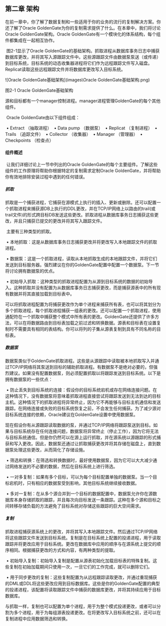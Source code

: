 ## 第二章 架构

​	在前一章中，你了解了数据复制和一些适用于你的业务的流行的复制解决方案。你还了解了Oracle GoldenGate为你的复制需求提供了什么。在本章中，我们将讨论Oracle GoldenGate架构。Oracle GoldenGate有一个模块化的体系结构，每个组件都集成在一起相互协作。

​	图2-1显示了Oracle GoldenGate的基础架构。抓取进程从数据库事务日志中捕获数据库更改，并将其写入源跟踪文件中。这些源跟踪文件由数据泵泵送（或传递）到目标系统，目标系统的动态收集器进程将它们作为远程跟踪文件写入磁盘。Replicat读取这些远程跟踪文件并将数据库更改写入目标系统。

![Oracle GoldenGate基础架构](images\Oracle GoldenGate基础架构.png)

图2-1 Oracle GoldenGate基础架构

​	源和目标都有一个manager控制进程。manager进程管理GoldenGate的每个其他组件。

​	Oracle GoldenGate由以下组件组成：

​	• Extract （抽取进程）
​	• Data pump （数据泵）
​	• Replicat （复制进程）
​	• Trails （追踪文件）
​	• Collector （收集器）
​	• Manager （管理器）
​	• Checkpoints  （检查点）

#### 组件概述

​	让我们详细讨论上一节中列出的Oracle GoldenGate的每个主要组件。了解这些组件的工作原理将帮助你根据特定的复制需求定制Oracle GoldenGate，并将帮助你有效地排除安装过程中遇到的任何错误。

##### 	抓取

​	抓取是一个捕获进程，它捕获在源模式上执行的插入、更新或删除。还可以配置一个抓取进程来捕获源DB上执行的DDL更改，并在TCP/IP网络上以路由的trail(或trail文件)的形式跨目标DB发送这些更改。抓取进程从数据库事务日志捕获这些更改，并且只捕获已提交的更改并将其写入跟踪文件。

​	主要有三种类型的抓取。

​	 • 本地抓取：这是从数据库事务日志捕获更改并将更改写入本地跟踪文件的抓取进程。

​	 • 数据泵：这是一个抓取进程，读取从本地抓取生成的本地跟踪文件，并将它们发送到目标服务器。强烈建议在你的GoldenGate配置中配置一个数据泵。下一节将讨论拥有数据泵的优点。

​	 • 初始导入抓取：这种类型的抓取进程配置为从源到目标系统的数据的初始导入。这种抓取并没有配置为从数据库事务日志捕获更改，而是捕获源表中的所有现有数据并将其直接加载到目标表中。

​	可以将抓取进程配置为将捕获更改作为单个进程来捕获所有表，也可以将其划分为多个抓取进程，每个抓取进程捕获一组表的更改。还可以配置一个抓取进程，使用通配符在一个抓取中捕获整个模式中所有表的更改。GoldenGate还提供了许多方法，可以在将数据路由到目标表加载之前过滤和转换数据。源表和目标表在设置复制时不需要具有相同的表结构。你可以将列的子集从源表复制到具有不同名称的目标表。

##### 	数据泵

​	数据泵类似于GoldenGate抓取进程。这些是从源跟踪中读取被本地抓取写入并通过TCP/IP网络将其泵送到目标的辅助抓取进程。有数据泵不是绝对必要的，但强烈建议。如果没有配置数据泵，则必须配置抓取以将跟踪发送到目标系统。以下是拥有数据泵的一些优点：

​	 • 防止丢失到目标系统的连接：假设你的目标系统宕机或存在网络连接问题。在这种情况下，没有数据泵将意味着抓取进程直接尝试将跟踪发送到无法到达的目标主机。这种情况下的抓取进程将异常终止，因为它不再能够与目标主机通信和发送跟踪。在网络连接或失败的目标系统恢复之前，不会发生任何捕获。为了减少源对目标系统连接的依赖，Oracle建议在GoldenGate设置中使用数据泵。

​	现在假设你有从源跟踪读取数据的泵，并通过TCP/IP网络将跟踪泵送到目标。如果与目标系统存在任何连接问题，数据泵将异常终止（停止工作），因为它将无法与目标系统通信。但是你仍然可以在源上运行抓取，并在源系统以源跟踪的形式捕获和写入更改。因此，数据泵还通过让抓取捕获更改并将其存储在磁盘上，直到数据泵处理这些更改，从而简化了存储设施。

​	 • 筛选和转换：在筛选和转换数据时，最好使用数据泵，因为它可以大大减少通过网络发送的不必要的数据，然后在目标系统上进行筛选。

​	 • 一对多复制：如果有多个目标，可以为每个目标配置单独的数据泵。当一个目标宕机时，只有相应的数据泵受到影响，其他目标系统继续接收数据。

​	 • 多对一复制：在从多个源合并到一个目标的数据配置中，数据泵允许你在源数据库本身存储抓取的跟踪，并且每次向目标发送一条跟踪。这种在多个源和目标之间转移存储负载的方法避免了目标系统对存储这些跟踪的巨大空间需求。

##### 复制

​	抓取进程捕获源系统上的更改，并将其写入本地跟踪文件。然后通过TCP/IP网络将这些跟踪文件发送到目标系统。复制是在目标系统上配置的投递进程，用于读取跟踪并将更改应用于目标系统。更改在数据库中应用的顺序与在源系统上提交的顺序相同。根据捕获更改的方式和内容，有两种类型的提取。

​	 • 初始导入复制：初始导入复制是配置从源表初始化加载目标表的特殊复制。这些复制在初始加载期间只使用一次，一旦它们的工作完成，就可以删除它们。

​	 • 用于同步更改的复制：这些复制配置为从远程跟踪读取更改，并通过重现捕获的DML或DDL将这些更改应用到目标数据库。这些是你的GoldenGate配置的典型的投递进程，该配置将读取跟踪文件中捕获的数据库更改，并将其持续应用于目标数据库。

​	与抓取一样，复制也可以配置为单个进程，用于为整个模式投递更改，或者可以分割为多个进程，用于为每组源表投递更改。在将更改写入目标系统之前，还可以在复制进程中应用数据筛选和转换。